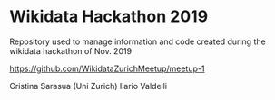 # Wikidata Hackathon 2019
Repository used to manage information and code created during the wikidata hackathon of Nov. 2019

https://github.com/WikidataZurichMeetup/meetup-1

Cristina Sarasua (Uni Zurich)
Ilario Valdelli


